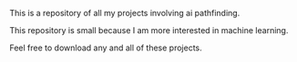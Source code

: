 This is a repository of all my projects involving ai pathfinding. 

This repository is small because I am more interested in machine learning. 

Feel free to download any and all of these projects.
